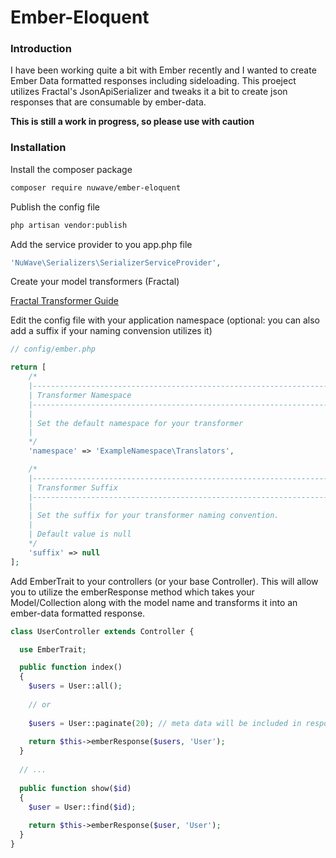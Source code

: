 # Ember-Eloquent

###  Introduction

I have been working quite a bit with Ember recently and I wanted to create Ember Data formatted responses including 
sideloading. This proeject utilizes Fractal's JsonApiSerializer and tweaks it a bit to create json responses that 
are consumable by ember-data.

**This is still a work in progress, so please use with caution**

### Installation

Install the composer package
```bash
composer require nuwave/ember-eloquent
```

Publish the config file
```bash
php artisan vendor:publish
```

Add the service provider to you app.php file
```php
'NuWave\Serializers\SerializerServiceProvider',
```

Create your model transformers (Fractal)

[Fractal Transformer Guide](http://fractal.thephpleague.com/transformers/)

Edit the config file with your application namespace (optional: you can also add a suffix if your naming convension utilizes it)
```php
// config/ember.php

return [
    /*
    |---------------------------------------------------------------------
    | Transformer Namespace
    |---------------------------------------------------------------------
    |
    | Set the default namespace for your transformer
    |
    */
    'namespace' => 'ExampleNamespace\Translators',

    /*
    |---------------------------------------------------------------------
    | Transformer Suffix
    |---------------------------------------------------------------------
    |
    | Set the suffix for your transformer naming convention.
    |
    | Default value is null
    */
    'suffix' => null
];
```

Add EmberTrait to your controllers (or your base Controller). This will allow you to utilize the emberResponse
method which takes your Model/Collection along with the model name and transforms it into an ember-data
formatted response.
```php
class UserController extends Controller {

  use EmberTrait;

  public function index()
  {
    $users = User::all();
    
    // or
    
    $users = User::paginate(20); // meta data will be included in response
    
    return $this->emberResponse($users, 'User');
  }
  
  // ...
  
  public function show($id)
  {
    $user = User::find($id);
    
    return $this->emberResponse($user, 'User');
  }
}
```

